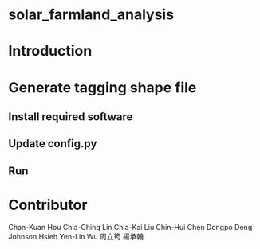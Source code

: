 # solar_farmland_analysis

# Introduction


# Generate tagging shape file

## Install required software

## Update config.py

## Run


# Contributor

Chan-Kuan Hou
Chia-Ching Lin
Chia-Kai Liu
Chin-Hui Chen
Dongpo Deng
Johnson Hsieh
Yen-Lin Wu
周立筠
楊承翰


